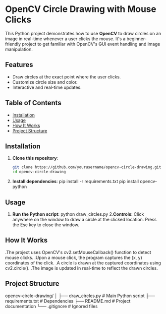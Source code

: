 # OpenCV Circle Drawing with Mouse Clicks

This Python project demonstrates how to use **OpenCV** to draw circles on an image in real-time whenever a user clicks the mouse. It's a beginner-friendly project to get familiar with OpenCV's GUI event handling and image manipulation.

## Features
- Draw circles at the exact point where the user clicks.
- Customize circle size and color.
- Interactive and real-time updates.

## Table of Contents
- [Installation](#installation)
- [Usage](#usage)
- [How It Works](#how-it-works)
- [Project Structure](#project-structure)


## Installation

1. **Clone this repository**:
   ```bash
   git clone https://github.com/yourusername/opencv-circle-drawing.git
   cd opencv-circle-drawing
2. **Install dependencies**:
   pip install -r requirements.txt
   pip install opencv-python

## Usage
1. **Run the Python script**:
    python draw_circles.py
2.**Controls**:
    Click anywhere on the window to draw a circle at the clicked location.
    Press the Esc key to close the window.

## How It Works
  .The project uses OpenCV's cv2.setMouseCallback() function to detect mouse clicks.
  .Upon a mouse click, the program captures the (x, y) coordinates of the click.
  .A circle is drawn at the captured coordinates using cv2.circle().
  .The image is updated in real-time to reflect the drawn circles.

## Project Structure
  opencv-circle-drawing/
│
├── draw_circles.py       # Main Python script
├── requirements.txt      # Dependencies
├── README.md             # Project documentation
└── .gitignore            # Ignored files

